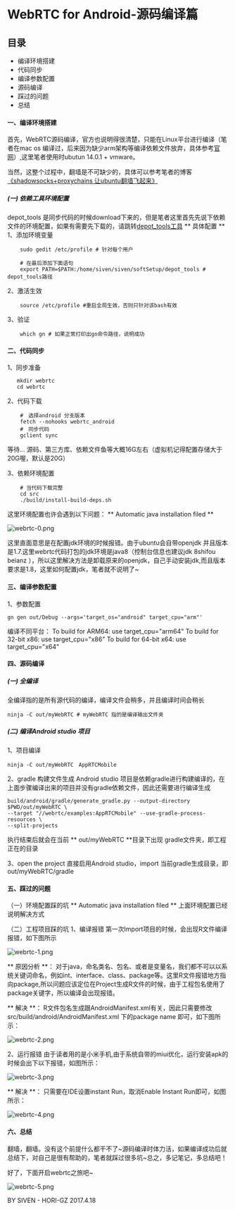 # WebRTC for Android-源码编译篇

## 目录
- 编译环境搭建
- 代码同步
- 编译参数配置
- 源码编译
- 踩过的问题
- 总结

#### 一、编译环境搭建
首先，WebRTC源码编译，官方也说明得很清楚，只能在Linux平台进行编译（笔者在mac os 编译过，后来因为缺少arm架构等编译依赖文件放弃，具体参考[官网](https://webrtc.org/native-code/android/)）,这里笔者使用时ubutun 14.0.1 + vmware。

当然，这整个过程中，翻墙是不可缺少的，具体可以参考笔者的博客[《shadowsocks+proxychains 让ubuntu翻墙飞起来》](http://www.jianshu.com/p/2df128aac7d4)

##### (一) 依赖工具环境配置
depot_tools 是同步代码的时候download下来的，但是笔者这里首先先说下依赖文件的环境配置，如果有需要先下载的，请跳转[depot_tools工具](http://pan.baidu.com/s/1slxxT85)
** 具体配置 **
1、添加环境变量
`````
    sudo gedit /etc/profile # 针对每个用户

    # 在最后添加下面语句
    export PATH=$PATH:/home/siven/siven/softSetup/depot_tools # depot_tools路径

`````
2、激活生效
`````
    source /etc/profile #重启全局生效，否则只针对该bash有效
`````
3、验证
`````
    which gn # 如果正常打印出gn命令路径，说明成功
`````

#### 二、代码同步
1、同步准备
`````
   mkdir webrtc 
   cd webrtc
`````
2、代码下载
`````
    #　选择android 分支版本
    fetch --nohooks webrtc_android
    #　同步代码
    gclient sync
`````

等待... 源码、第三方库、依赖文件鱼等大概16G左右（虚拟机记得配置存储大于20G喔，默认是20G）

3、依赖环境配置
`````
    # 当代码下载完整
    cd src
    ./build/install-build-deps.sh
`````
这里环境配置也许会遇到以下问题：
** Automatic java installation filed **

![webrtc-0.png](http://upload-images.jianshu.io/upload_images/2516602-407a8f765258d993.png?imageMogr2/auto-orient/strip%7CimageView2/2/w/1240)

这里直面意思是在配置jdk环境的时候报错。由于ubuntu会自带openjdk 并且版本是1.7.这里webrtc代码打包的jdk环境是java8（控制台信息也建议jdk 8shifou beianz ），所以这里解决方法是卸载原来的openjdk，自己手动安装jdk,而且版本要求是1.8，这里如何配置jdk，笔者就不说明了~

#### 三、编译参数配置
1、参数配置
`````
gn gen out/Debug --args='target_os="android" target_cpu="arm"'
`````

编译不同平台：
To build for ARM64: use target_cpu="arm64"
To build for 32-bit x86: use target_cpu="x86"
To build for 64-bit x64: use target_cpu="x64"

#### 四、源码编译
##### (一) 全编译
全编译指的是所有源代码的编译，编译文件会稍多，并且编译时间会稍长
`````
ninja -C out/myWebRTC # myWebRTC 指的是编译输出文件夹
`````

##### (二) 编译Android studio 项目
1、项目编译
`````
ninja -C out/myWebRTC　AppRTCMobile
`````

2、gradle 构建文件生成
Android studio 项目是依赖gradle进行构建编译的，在上面步骤编译出来的项目并没有gradle依赖文件，因此还需要进行编译生成
`````
build/android/gradle/generate_gradle.py --output-directory $PWD/out/myWebRTC \
--target "//webrtc/examples:AppRTCMobile" --use-gradle-process-resources \
--split-projects
`````

执行结束后就会在当前 ** out/myWebRTC **目录下出现 gradle文件夹，即工程正在的目录

3、open the project
直接启用Android studio，import 当前gradle生成目录，即 out/myWebRTC/gradle

#### 五、踩过的问题
（一）环境配置踩的坑
** Automatic java installation filed **
上面环境配置已经说明解决方式

（二）工程项目踩的坑
1、编译报错
第一次Import项目的时候，会出现R文件编译报错，如下图所示

![webrtc-1.png](http://upload-images.jianshu.io/upload_images/2516602-68b461810c326dd3.png?imageMogr2/auto-orient/strip%7CimageView2/2/w/1240)

** 原因分析 **：
    对于java，命名类名、包名、或者是变量名，我们都不可以以系统关键词命名，例如int、interface、class、package等。这里R文件报错地方指向package,所以问题应该定位在Project生成R文件的时候，由于工程包名使用了package关键字，所以编译会出现报错。

** 解决 **：
    R文件包名生成跟AndroidManifest.xml有关，因此只需要修改src/build/android/AndroidManifest.xml 下的package name 即可，如下图所示：

![webrtc-2.png](http://upload-images.jianshu.io/upload_images/2516602-d9e2167a004a86b3.png?imageMogr2/auto-orient/strip%7CimageView2/2/w/1240)

2、运行报错
由于读者用的是小米手机,由于系统自带的miui优化，运行安装apk的时候会出下以下报错，如图所示：

![webrtc-3.png](http://upload-images.jianshu.io/upload_images/2516602-8272600210352f87.png?imageMogr2/auto-orient/strip%7CimageView2/2/w/1240)

** 解决 **：
    只需要在IDE设置instant Run，取消Enable Instant Run即可，如图所示：

![webrtc-4.png](http://upload-images.jianshu.io/upload_images/2516602-36fe5d1c7b387c0b.png?imageMogr2/auto-orient/strip%7CimageView2/2/w/1240)

#### 六、总结
翻墙，翻墙。没有这个前提什么都干不了~源码编译时体力活，如果编译成功后就总结下，对自己是很有帮助的，笔者就踩过很多坑~总之，多记笔记，多总结吧！

好了，下面开启webrtc之旅吧~


![webrtc-5.png](http://upload-images.jianshu.io/upload_images/2516602-bb819a700a67cc8b.png?imageMogr2/auto-orient/strip%7CimageView2/2/w/1240)

BY SIVEN - HORI-GZ
2017.4.18



